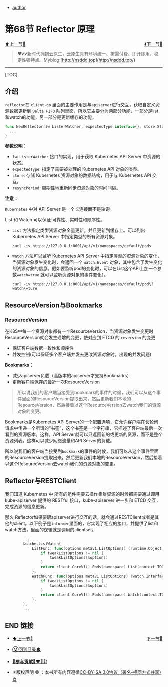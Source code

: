 + [author](http://nsddd.top)

# 第68节 Reflector 原理

<div><a href = '67.md' style='float:left'>⬆️上一节🔗  </a><a href = '69.md' style='float: right'>  ⬇️下一节🔗</a></div>
<br>

> ❤️💕💕新时代拥抱云原生，云原生具有环境统一、按需付费、即开即用、稳定性强特点。Myblog:[http://nsddd.top](http://nsddd.top/)

---
[TOC]

## 介绍

`reflector`在 `client-go` 里面的主要作用是与`apiserver`进行交互，获取自定义资源数据更新到 `Delta FIFO` 队列里面，所以它主要分为两部分功能，一部分是list和watch的功能，另一部分是更新缓存的功能。

```go
func NewReflector(lw ListerWatcher, expectedType interface{}, store Store, resyncPeriod time.Duration) *Reflector {
  ...
}
```

**参数说明：**

+ `lw`: `ListerWatcher` 接口的实现，用于获取 Kubernetes API Server 中资源的状态。
+ `expectedType`: 指定了需要被处理的 Kubernetes API 对象的类型。
+ `store`: 存储 Kubernetes 资源对象的数据结构，用于与 Kubernetes API 交互。
+ `resyncPeriod`: 周期性地重新同步资源对象的时间间隔。



**注意：**

`Kubernetes` 中对 API Server 是一个长连接而不是轮询。

List 和 Watch 可以保证 可靠性、实时性和顺序性。

+ `List` 方法指定类型资源对象全量更新，并且更新到缓存上。可以列出 Kubernetes API Server 中指定类型的所有资源对象。

  ```
  curl -iv https://127.0.0.1:8001/api/v1/namespaces/default/pods
  ```

+ `Watch` 方法可以监听 Kubernetes API Server 中指定类型的资源对象的变化，当资源对象发生变化时，会返回一个 `watch.Event` 对象，其中包含了发生变化的资源对象的信息。假如要监听pod的变化时，可以在List这个API上加一个参数`watch=true` 就可以监听资源对象的事件变化）。

  ```
  curl -iv https://127.0.0.1:8001/api/v1/namespaces/default/pod\?watch\=ture
  ```



## ResourceVersion与Bookmarks

### ResourceVersion

在K8S中每一个资源对象都有一个ResourceVersion，当资源对象发生变更时ResourceVersion就会发生递增的变更，使对应到 ETCD 的 `reversion` 的变更

+ 保证客户端数据一致性和顺序性
+ 并发控制(可以保证多个客户端并发去更改资源对象时，出现的并发问题)



**Bookmarks：**

+ 减少apiserver负载（高版本的apiserver才支持Bookmarks）
+ 更新客户端保存的最近一次ResourceVersion

> 所以说我们的客户端当接受到bookmark的事件的时候，我们可以从这个事件里面的ResourceVersion提取出来，然后更新我们本地的ResourceVersion，然后接着以这个ResourceVersion去watch我们的资源对象的变更。

Bookmarks是Kubernetes API Server的一个配置选项，它允许客户端在长轮询请求中传递一个所谓的“书签”，这个书签是一个字符串，它描述了客户端最后一次看到的资源版本。这样，API Server就可以只返回新的或更新的资源，而不是整个资源列表。这样可以减少网络流量和API Server的负载。

所以说我们的客户端当接受到`bookmark`的事件的时候，我们可以从这个事件里面的ResourceVersion提取出来，然后更新我们本地的ResourceVersion，然后接着以这个ResourceVersion去watch我们的资源对象的变更。



## Reflector与RESTClient

我们知道 Kubernetes 中 所有的组件需要去操作集群资源的时候都需要通过调用 kube-apiserver 提供的 RESTful 接口，kube-apiserver 进一步和 ETCD 交互，完成资源的信息更新。

那么 Reflector如果要跟apiserver进行交互的话，就会通过RESTClient或者是其他的client。以下例子是`informer`里面的，它实现了相应的接口，并提供了list和watch方法，里面的逻辑就是调用的clientset。

```go
        ...
        &cache.ListWatch{
            ListFunc: func(options metav1.ListOptions) (runtime.Object, error) {
                if tweakListOptions != nil {
                    tweakListOptions(&options)
                }
                return client.CoreV1().Pods(namespace).List(context.TODO(), options)
            },
            WatchFunc: func(options metav1.ListOptions) (watch.Interface, error) {
                if tweakListOptions != nil {
                    tweakListOptions(&options)
                }
                return client.CoreV1().Pods(namespace).Watch(context.TODO(), options)
            },
        },
        ...
```









## END 链接

<ul><li><div><a href = '67.md' style='float:left'>⬆️上一节🔗  </a><a href = '69.md' style='float: right'>  ️下一节🔗</a></div></li></ul>

+ [Ⓜ️回到目录🏠](../README.md)

+ [**🫵参与贡献💞❤️‍🔥💖**](https://nsddd.top/archives/contributors))

+ ✴️版权声明 &copy; ：本书所有内容遵循[CC-BY-SA 3.0协议（署名-相同方式共享）&copy;](http://zh.wikipedia.org/wiki/Wikipedia:CC-by-sa-3.0协议文本) 

